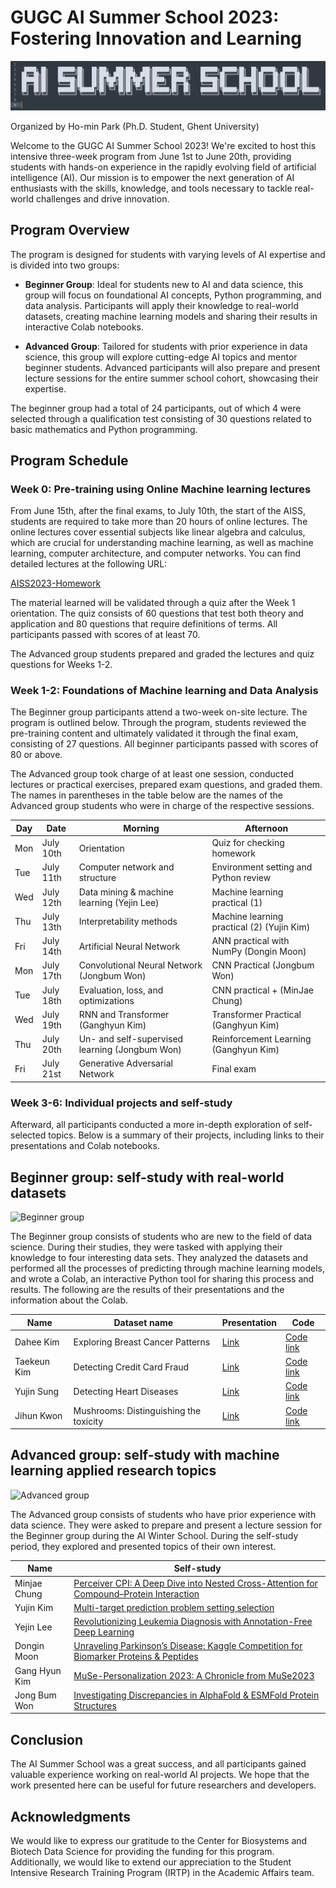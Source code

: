 
# GUGC AI Summer School 2023: Fostering Innovation and Learning

![GUGC AI Summer School Banner](./Banner.png?raw=true)
                                                                                                                                           
Organized by Ho-min Park (Ph.D. Student, Ghent University)

Welcome to the GUGC AI Summer School 2023! We're excited to host this intensive three-week program from June 1st to June 20th, providing students with hands-on experience in the rapidly evolving field of artificial intelligence (AI). Our mission is to empower the next generation of AI enthusiasts with the skills, knowledge, and tools necessary to tackle real-world challenges and drive innovation.



## Program Overview

The program is designed for students with varying levels of AI expertise and is divided into two groups:

- **Beginner Group**: Ideal for students new to AI and data science, this group will focus on foundational AI concepts, Python programming, and data analysis. Participants will apply their knowledge to real-world datasets, creating machine learning models and sharing their results in interactive Colab notebooks.

- **Advanced Group**: Tailored for students with prior experience in data science, this group will explore cutting-edge AI topics and mentor beginner students. Advanced participants will also prepare and present lecture sessions for the entire summer school cohort, showcasing their expertise.

The beginner group had a total of 24 participants, out of which 4 were selected through a qualification test consisting of 30 questions related to basic mathematics and Python programming.



## Program Schedule

### Week 0: Pre-training using Online Machine learning lectures

From June 15th, after the final exams, to July 10th, the start of the AISS, students are required to take more than 20 hours of online lectures. The online lectures cover essential subjects like linear algebra and calculus, which are crucial for understanding machine learning, as well as machine learning, computer architecture, and computer networks. You can find detailed lectures at the following URL:

[AISS2023-Homework](https://github.com/powersimmani/AISS2023-Homework)

The material learned will be validated through a quiz after the Week 1 orientation. The quiz consists of 60 questions that test both theory and application and 80 questions that require definitions of terms. All participants passed with scores of at least 70.

The Advanced group students prepared and graded the lectures and quiz questions for Weeks 1-2.

### Week 1-2: Foundations of Machine learning and Data Analysis

The Beginner group participants attend a two-week on-site lecture. The program is outlined below. Through the program, students reviewed the pre-training content and ultimately validated it through the final exam, consisting of 27 questions. All beginner participants passed with scores of 80 or above.

The Advanced group took charge of at least one session, conducted lectures or practical exercises, prepared exam questions, and graded them. The names in parentheses in the table below are the names of the Advanced group students who were in charge of the respective sessions.


| Day | Date      | Morning                                                     | Afternoon |
|-----|-----------|-------------------------------------------------------------|-----------|
| Mon | July 10th | Orientation                                                 | Quiz for checking homework |
| Tue | July 11th | Computer network and structure                              | Environment setting and Python review  |
| Wed | July 12th | Data mining & machine learning (Yejin Lee)                  | Machine learning practical (1)  |
| Thu | July 13th | Interpretability methods                                    | Machine learning practical (2) (Yujin Kim) |
| Fri | July 14th | Artificial Neural Network                                   | ANN practical with NumPy (Dongin Moon) |
| Mon | July 17th | Convolutional Neural Network (Jongbum Won)                  | CNN Practical (Jongbum Won) |
| Tue | July 18th | Evaluation, loss, and optimizations                         | CNN practical + (MinJae Chung) |
| Wed | July 19th | RNN and Transformer (Ganghyun Kim)                          | Transformer Practical (Ganghyun Kim) |
| Thu | July 20th | Un- and self-supervised learning (Jongbum Won)              | Reinforcement Learning (Ganghyun Kim) |
| Fri | July 21st | Generative Adversarial Network                              | Final exam |

### Week 3-6: Individual projects and self-study

Afterward, all participants conducted a more in-depth exploration of self-selected topics. Below is a summary of their projects, including links to their presentations and Colab notebooks.

## Beginner group: self-study with real-world datasets

![Beginner group](./Beginners.png?raw=true)

The Beginner group consists of students who are new to the field of data science. During their studies, they were tasked with applying their knowledge to four interesting data sets. They analyzed the datasets and performed all the processes of predicting through machine learning models, and wrote a Colab, an interactive Python tool for sharing this process and results. The following are the results of their presentations and the information about the Colab.

| Name       | Dataset name                    | Presentation | Code |
|------------|---------------------------------|--------------|-------|
| Dahee Kim  | Exploring Breast Cancer Patterns | [Link](https://www.slideshare.net/DaheeKim30/wisconsin-breast-cancer-datasetpptx-260071189) | [Code link](https://www.kaggle.com/code/dxk9517/the-wisconsin-breast-cancer-dataset) |
| Taekeun Kim| Detecting Credit Card Fraud      | [Link](https://) | [Code link]() |
| Yujin Sung | Detecting Heart Diseases          | [Link](https://) | [Code link](https://) |
| Jihun Kwon | Mushrooms: Distinguishing the toxicity | [Link](https://www.slideshare.net/secret/2o3qqKwbuwRdKo) | [Code link](https://www.kaggle.com/code/kwonjihun0126/poisonous-mushroom/notebook) |


## Advanced group: self-study with machine learning applied research topics

![Advanced group](./Advanced.png?raw=true)

The Advanced group consists of students who have prior experience with data science. They were asked to prepare and present a lecture session for the Beginner group during the AI Winter School. During the self-study period, they explored and presented topics of their own interest.


| Name         | Self-study |
|--------------|------------|
| Minjae Chung | [Perceiver CPI: A Deep Dive into Nested Cross-Attention for Compound–Protein Interaction](https://www.slideshare.net/MinJaeChung8/perceiver-cpipptx) |
| Yujin Kim    | [Multi-target prediction problem setting selection](https://www.slideshare.net/ssuser7f1cc7/multitarget-prediction-problem-setting-selection) |
| Yejin Lee    | [Revolutionizing Leukemia Diagnosis with Annotation-Free Deep Learning](https://) |
| Dongin Moon  | [Unraveling Parkinson’s Disease: Kaggle Competition for Biomarker Proteins & Peptides](https://) |
| Gang Hyun Kim| [MuSe-Personalization 2023: A Chronicle from MuSe2023](https://) |
| Jong Bum Won | [Investigating Discrepancies in AlphaFold & ESMFold Protein Structures](https://www.slideshare.net/secret/hDARVUJ5Ln6JDG) |


## Conclusion

The AI Summer School was a great success, and all participants gained valuable experience working on real-world AI projects. We hope that the work presented here can be useful for future researchers and developers.

## Acknowledgments

We would like to express our gratitude to the Center for Biosystems and Biotech Data Science for providing the funding for this program. Additionally, we would like to extend our appreciation to the Student Intensive Research Training Program (IRTP) in the Academic Affairs team.

